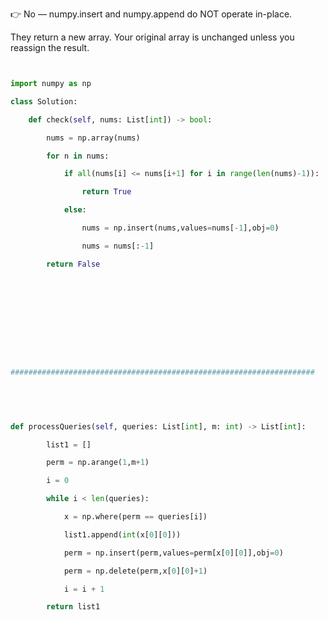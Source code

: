 
👉 No — numpy.insert and numpy.append do NOT operate in-place.

They return a new array. Your original array is unchanged unless you reassign the result.



```python


import numpy as np

class Solution:

    def check(self, nums: List[int]) -> bool:

        nums = np.array(nums)

        for n in nums:

            if all(nums[i] <= nums[i+1] for i in range(len(nums)-1)):

                return True

            else:

                nums = np.insert(nums,values=nums[-1],obj=0)

                nums = nums[:-1]

        return False

 

 

 

 

 

####################################################################

 

 

def processQueries(self, queries: List[int], m: int) -> List[int]:

        list1 = []

        perm = np.arange(1,m+1)

        i = 0

        while i < len(queries):

            x = np.where(perm == queries[i])

            list1.append(int(x[0][0]))

            perm = np.insert(perm,values=perm[x[0][0]],obj=0)

            perm = np.delete(perm,x[0][0]+1)

            i = i + 1

        return list1

 

```

 
